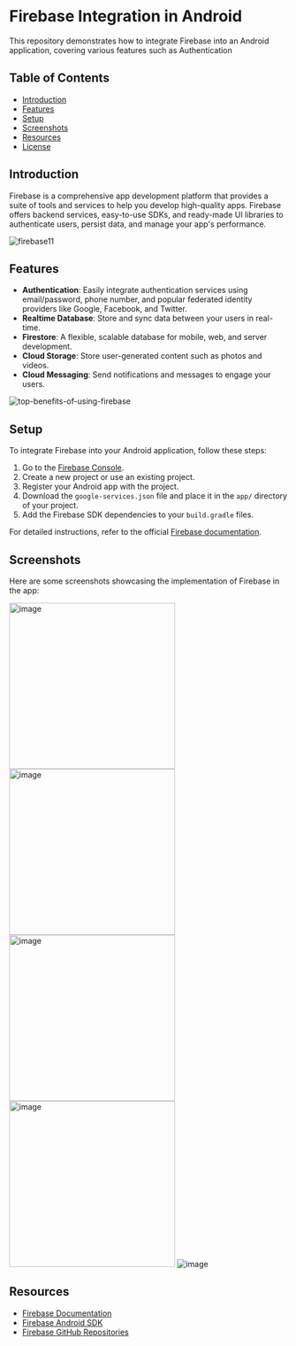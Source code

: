 # Firebase Integration in Android

This repository demonstrates how to integrate Firebase into an Android application, covering various features such as Authentication

## Table of Contents
- [Introduction](#introduction)
- [Features](#features)
- [Setup](#setup)
- [Screenshots](#screenshots)
- [Resources](#resources)
- [License](#license)

## Introduction
Firebase is a comprehensive app development platform that provides a suite of tools and services to help you develop high-quality apps. Firebase offers backend services, easy-to-use SDKs, and ready-made UI libraries to authenticate users, persist data, and manage your app's performance.

![firebase11](https://github.com/3mohamed-abdelfattah/Firebase/assets/142848460/46414e57-6e1a-4b87-aa4e-a2ff9a758e49)

## Features
- **Authentication**: Easily integrate authentication services using email/password, phone number, and popular federated identity providers like Google, Facebook, and Twitter.
- **Realtime Database**: Store and sync data between your users in real-time.
- **Firestore**: A flexible, scalable database for mobile, web, and server development.
- **Cloud Storage**: Store user-generated content such as photos and videos.
- **Cloud Messaging**: Send notifications and messages to engage your users.

![top-benefits-of-using-firebase](https://github.com/3mohamed-abdelfattah/Firebase/assets/142848460/d57d10e6-f832-4126-87fd-7484d2191e4a)

## Setup
To integrate Firebase into your Android application, follow these steps:

1. Go to the [Firebase Console](https://console.firebase.google.com/).
2. Create a new project or use an existing project.
3. Register your Android app with the project.
4. Download the `google-services.json` file and place it in the `app/` directory of your project.
5. Add the Firebase SDK dependencies to your `build.gradle` files.

For detailed instructions, refer to the official [Firebase documentation](https://firebase.google.com/docs).

## Screenshots
Here are some screenshots showcasing the implementation of Firebase in the app:

<img src="https://github.com/3mohamed-abdelfattah/Firebase/assets/142848460/b1016595-6168-4406-a279-f059a8a91334" alt="image" width="300"/>

<img src="https://github.com/3mohamed-abdelfattah/Firebase/assets/142848460/82151eaf-9582-4512-bb1e-c8ef1871b0e0" alt="image" width="300"/>

<img src="https://github.com/3mohamed-abdelfattah/Firebase/assets/142848460/13473406-2c5e-454a-921d-2ae050a9b3df" alt="image" width="300"/>

<img src="https://github.com/3mohamed-abdelfattah/Firebase/assets/142848460/bd148174-bc71-4428-af9b-3c8b07655214" alt="image" width="300"/>

<img src="https://github.com/3mohamed-abdelfattah/Firebase/assets/142848460/c11cf8eb-8beb-4fb2-912c-066fa8108fa9" alt="image"/>


## Resources
- [Firebase Documentation](https://firebase.google.com/docs)
- [Firebase Android SDK](https://firebase.google.com/docs/android/setup)
- [Firebase GitHub Repositories](https://github.com/firebase)






